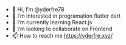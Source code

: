 - 👋 Hi, I’m @yderfre78
- 👀 I’m interested in programation flutter dart
- 🌱 I’m currently learning React.js
- 💞️ I’m looking to collaborate on Frontend
- 📫 How to reach me https://yderfre.xyz/

<!---
yderfre78/yderfre78 is a ✨ special ✨ repository because its `README.md` (this file) appears on your GitHub profile.
You can click the Preview link to take a look at your changes.
--->
